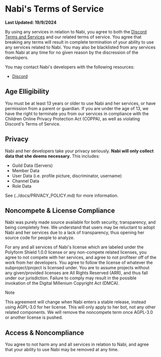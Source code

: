 # Nabi's Terms of Service
**Last Updated: 19/9/2024**

By using any services in relation to Nabi, you agree to both the [Discord Terms and Services]() and 
our related terms of service. You agree that breaking any terms will result in complete termination of your ability to use
any services related to Nabi. You may also be blacklisted from any services from Nabi at any time for no given reason by 
the discression of the developers.

You may contact Nabi's developers with the following resources:
* [Discord](https://discord.gg/42da8JWwKa)

## Age Elligibility
You must be at least 13 years or older to use Nabi and her services, or have permission from a parent or guardian. If you 
are under the age of 13, we have the right to terminate you from our services in compliance with the Children Online Privacy
Protection Act (COPPA), as well as violating Discord's Terms of Service.

## Privacy
Nabi and her developers take your privacy seriously. **Nabi will only collect data that she deems necessary.** This includes:

* Guild Data (Servers)
* Member Data 
* User Data (i.e. profile picture, discriminator, username)
* Channel Data
* Role Data

See (../docs/PRIVACY_POLICY.md) for more information.

## Noncompete & License Compliance
Nabi was purely made source available for both security, transparency, and being completely free. We understand that 
users may be reluctant to adopt Nabi and her services due to a lack of transparency, thus opening her source code for 
people to analyze.

For any and all services of Nabi's license which are labeled under the Polyform Shield 1.0.0 license or any non-compete 
related licenses, you agree to not compete with her services, and agree to not profiteer off of the work from her developers.
You agree to follow the license of whatever the subproject/project is licensed under. You are to assume projects without
any given/provided licenses are All Rights Reserved (ARR), and thus fall under our jurisdiction. Failure to comply may 
result in the possible invokation of the Digital Millenium Copyright Act (DMCA).

> [!NOTE]
> This agreement will change when Nabi enters a stable release, instead using AGPL-3.0 for her license. This will only 
> apply to her bot, not any other related components. We will remove the noncompete term once AGPL-3.0 or another license
> is pushed.

## Access & Noncompliance
You agree to not harm any and all services in relation to Nabi, and agree that your ability to use Nabi may be removed at
any time.